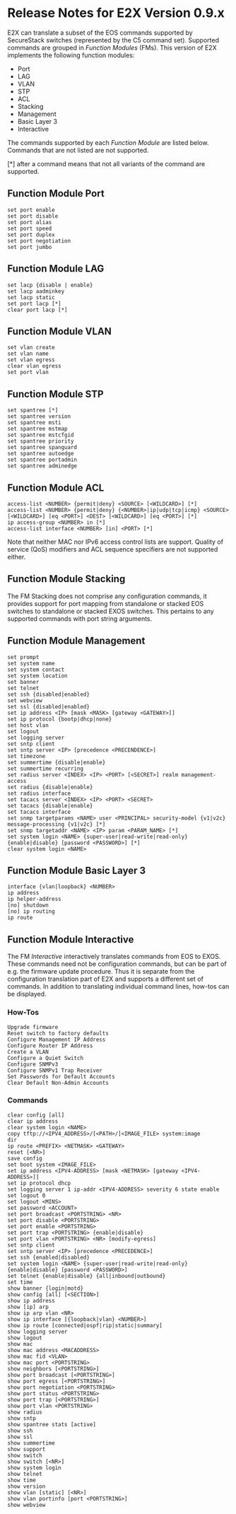 # Release Notes for E2X Version 0.9.x

E2X can translate a subset of the EOS commands supported by SecureStack
switches (represented by the C5 command set). Supported commands are
grouped in *Function Modules* (FMs). This version of E2X implements the
following function modules:

* Port
* LAG
* VLAN
* STP
* ACL
* Stacking
* Management
* Basic Layer 3
* Interactive

The commands supported by each *Function Module* are listed below. Commands
that are not listed are not supported.

[*] after a command means that not all variants of the command are supported.

## Function Module Port

    set port enable
    set port disable
    set port alias
    set port speed
    set port duplex
    set port negotiation
    set port jumbo

## Function Module LAG

    set lacp {disable | enable}
    set lacp aadminkey
    set lacp static
    set port lacp [*]
    clear port lacp [*]

## Function Module VLAN

    set vlan create
    set vlan name
    set vlan egress
    clear vlan egress
    set port vlan

## Function Module STP

    set spantree [*]
    set spantree version
    set spantree msti
    set spantree mstmap
    set spantree mstcfgid
    set spantree priority
    set spantree spanguard
    set spantree autoedge
    set spantree portadmin
    set spantree adminedge

## Function Module ACL

    access-list <NUMBER> {permit|deny} <SOURCE> [<WILDCARD>] [*]
    access-list <NUMBER> {permit|deny} {<NUMBER>|ip|udp|tcp|icmp} <SOURCE> [<WILDCARD>] [eq <PORT>] <DEST> [<WILDCARD>] [eq <PORT>] [*]
    ip access-group <NUMBER> in [*]
    access-list interface <NUMBER> [in] <PORT> [*]

Note that neither MAC nor IPv6 access control lists are support. Quality
of service (QoS) modifiers and ACL sequence specifiers are not supported
either.

## Function Module Stacking

The FM Stacking does not comprise any configuration commands, it provides
support for port mapping from standalone or stacked EOS switches to standalone
or stacked EXOS switches. This pertains to any supported commands with
port string arguments.

## Function Module Management

    set prompt
    set system name
    set system contact
    set system location
    set banner
    set telnet
    set ssh {disabled|enabled}
    set webview
    set ssl {disabled|enabled}
    set ip address <IP> [mask <MASK> [gateway <GATEWAY>]]
    set ip protocol {bootp|dhcp|none}
    set host vlan
    set logout
    set logging server
    set sntp client
    set sntp server <IP> [precedence <PRECENDENCE>]
    set timezone
    set summertime {disable|enable}
    set summertime recurring
    set radius server <INDEX> <IP> <PORT> [<SECRET>] realm management-access
    set radius {disable|enable}
    set radius interface
    set tacacs server <INDEX> <IP> <PORT> <SECRET>
    set tacacs {disable|enable}
    set tacacs interface
    set snmp targetparams <NAME> user <PRINCIPAL> security-model {v1|v2c} message-processing {v1|v2c} [*]
    set snmp targetaddr <NAME> <IP> param <PARAM_NAME> [*]
    set system login <NAME> {super-user|read-write|read-only} {enable|disable} [password <PASSWORD>] [*]
    clear system login <NAME>

## Function Module Basic Layer 3

    interface {vlan|loopback} <NUMBER>
    ip address
    ip helper-address
    [no] shutdown
    [no] ip routing
    ip route

## Function Module Interactive

The FM *Interactive* interactively translates commands from EOS to EXOS.
These commands need not be configuration commands, but can be part of
e.g. the firmware update procedure. Thus it is separate from the configuration
translation part of E2X and supports a different set of commands.
In addition to translating individual command lines, how-tos can be displayed.

### How-Tos

    Upgrade firmware
    Reset switch to factory defaults
    Configure Management IP Address
    Configure Router IP Address
    Create a VLAN
    Configure a Quiet Switch
    Configure SNMPv3
    Configure SNMPv1 Trap Receiver
    Set Passwords for Default Accounts
    Clear Default Non-Admin Accounts

### Commands

    clear config [all]
    clear ip address
    clear system login <NAME>
    copy tftp://<IPV4_ADDRESS>/[<PATH>/]<IMAGE_FILE> system:image
    dir
    ip route <PREFIX> <NETMASK> <GATEWAY>
    reset [<NR>]
    save config
    set boot system <IMAGE_FILE>
    set ip address <IPV4-ADDRESS> [mask <NETMASK> [gateway <IPV4-ADDRESS>]]
    set ip protocol dhcp
    set logging server 1 ip-addr <IPV4-ADDRESS> severity 6 state enable
    set logout 0
    set logout <MINS>
    set password <ACCOUNT>
    set port broadcast <PORTSTRING> <NR>
    set port disable <PORTSTRING>
    set port enable <PORTSTRING>
    set port trap <PORTSTRING> {enable|disable}
    set port vlan <PORTSTRING> <NR> [modify-egress]
    set sntp client
    set sntp server <IP> [precedence <PRECEDENCE>]
    set ssh {enabled|disabled}
    set system login <NAME> {super-user|read-write|read-only} {enable|disable} [password <PASSWORD>]
    set telnet {enable|disable} {all|inbound|outbound}
    set time
    show banner {login|motd}
    show config [all] [<SECTION>]
    show ip address
    show [ip] arp
    show ip arp vlan <NR>
    show ip interface [{loopback|vlan} <NUMBER>]
    show ip route [connected|ospf|rip|static|summary]
    show logging server
    show logout
    show mac
    show mac address <MACADDRESS>
    show mac fid <VLAN>
    show mac port <PORTSTRING>
    show neighbors [<PORTSTRING>]
    show port broadcast [<PORTSTRING>]
    show port egress [<PORTSTRING>]
    show port negotiation <PORTSTRING>
    show port status <PORTSTRING>
    show port trap [<PORTSTRING>]
    show port vlan <PORTSTRING>
    show radius
    show sntp
    show spantree stats [active]
    show ssh
    show ssl
    show summertime
    show support
    show switch
    show switch [<NR>]
    show system login
    show telnet
    show time
    show version
    show vlan [static] [<NR>]
    show vlan portinfo [port <PORTSTRING>]
    show webview
